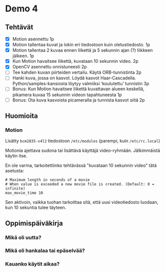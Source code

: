 # Demo 4

## Tehtävät

- [X] Motion asennettu 1p
- [X] Motion tallentaa kuvat ja lokin eri tiedostoon kuin oletustiedosto. 1p
- [X] Motion tallentaa 2 kuvaa ennen liikettä ja 5 sekunnin ajan (?) liikkeen jälkeen. 1p
- [X] Kun Motion havaitsee liikettä, kuvataan 10 sekunnin video. 2p
- [X] OpenCV asennettu onnistuneesti 2p
- [ ] Tee kahden kuvan piirteiden vertailu. Käytä ORB-tunnistinta 2p
- [ ] Hanki kuva, jossa on kasvot. Löydä kasvot Haar-Cascadella. Python/samples-kansiosta löytyy valmiiksi ‘koulutettu’ tunnistin 3p
- [ ] Bonus: Kun Motion havaitsee liikettä kuvattavan alueen keskellä, pikamera kuvaa 15 sekunnin videon tapahtuneesta 1p
- [ ] Bonus: Ota kuva kasvoista picameralla ja tunnista kasvot siitä 2p

## Huomioita

### Motion

Lisätty `bcm2835-v4l2` tiedostoon `/etc/modules` (parempi, kuin `/etc/rc.local`)

Motionia ajettava sudona tai lisättävä käyttäjä video-ryhmään. Jälkimmäistä käytin itse.

En ole varma, tarkoitettiinko tehtävässä "kuvataan 10 sekunnin video" tätä asetusta:

```
# Maximum length in seconds of a movie
# When value is exceeded a new movie file is created. (Default: 0 = infinite)
max_movie_time 10
```

Sen aktivoin, vaikka tuohan tarkoittaa sitä, että uusi videotiedosto luodaan, kun 10 sekuntia tulee täyteen.

## Oppimispäiväkirja

### Mikä oli uutta?

### Mikä oli hankalaa tai epäselvää?

### Kauanko käytit aikaa?
